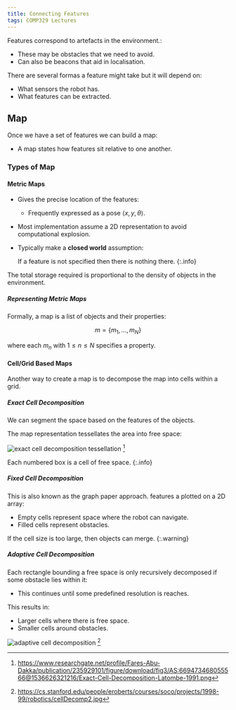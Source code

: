 ```yaml
---
title: Connecting Features
tags: COMP329 Lectures
---
```

Features correspond to artefacts in the environment.:

* These may be obstacles that we need to avoid.
* Can also be beacons that aid in localisation.

There are several formas a feature might take but it will depend on:

* What sensors the robot has.
* What features can be extracted.

## Map
Once we have a set of features we can build a map:

* A map states how features sit relative to one another.

### Types of Map
#### Metric Maps

* Gives the precise location of the features:
	* Frequently expressed as a pose $\langle x, y,\theta\rangle$.
* Most implementation assume a 2D representation to avoid computational explosion.
* Typically make a **closed world** assumption:
	
	If a feature is not specified then there is nothing there.
	{:.info}

The total storage required is proportional to the density of objects in the environment.

##### Representing Metric Maps
Formally, a map is a list of objects and their properties:

$$
m = \{m_1,\ldots,m_N\}
$$

where each $m_n$ with $1\leq n\leq N$ specifies a property.

#### Cell/Grid Based Maps
Another way to create a map is to decompose the map into cells within a grid. 
##### Exact Cell Decomposition
We can segment the space based on the features of the objects.

The map representation tessellates the area into free space:

![exact cell decomposition tessellation](https://www.researchgate.net/profile/Fares-Abu-Dakka/publication/235929101/figure/download/fig3/AS:669473468055566@1536626321216/Exact-Cell-Decomposition-Latombe-1991.png) [^1]

[^1]: https://www.researchgate.net/profile/Fares-Abu-Dakka/publication/235929101/figure/download/fig3/AS:669473468055566@1536626321216/Exact-Cell-Decomposition-Latombe-1991.png

Each numbered box is a cell of free space.
{:.info}

##### Fixed Cell Decomposition
This is also known as the graph paper approach. features a plotted on a 2D array:

* Empty cells represent space where the robot can navigate.
* Filled cells represent obstacles.

If the cell size is too large, then objects can merge.
{:.warning}

##### Adaptive Cell Decomposition
Each rectangle bounding a free space is only recursively decomposed if some obstacle lies within it:

* This continues until some predefined resolution is reaches.

This results in:

* Larger cells where there is free space.
* Smaller cells around obstacles.

![adaptive cell decomposition](https://cs.stanford.edu/people/eroberts/courses/soco/projects/1998-99/robotics/cellDecomp2.jpg) [^2]

[^2]: https://cs.stanford.edu/people/eroberts/courses/soco/projects/1998-99/robotics/cellDecomp2.jpg